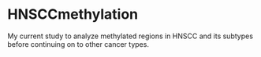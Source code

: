 # HNSCCmethylation
My current study to analyze methylated regions in HNSCC and its subtypes before continuing on to other cancer types.
